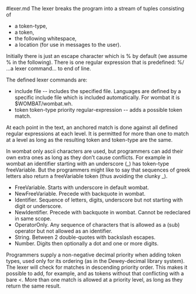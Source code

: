 #lexer.md
The lexer breaks the program into a stream of tuples consisting of 
* a token-type, 
* a token, 
* the following whitespace, 
* a location (for use in messages to the user). 

Initially there is just an escape character which is % by default (we assume % in the following). 
There is one regular expression that is predefined:
  %/ ...a lexer command... to end of line.

The defined lexer commands are:
* include file -- includes the specified file. Languages are defined by a specific include 
file which is included automatically. For wombat it is $WOMBAT/wombat.wh.
* token token-type priority regular-expression -- adds a possible token match.

At each point in the text, an anchored match is done against all defined regular expressions 
at each level. It is permitted for more than one to match at a level as long as the resulting 
token and token-type are the same.

In wombat only ascii characters are used, but programmers can add their own extra ones as long as they don’t cause conflicts. For example in wombat an identifier starting with an underscore (\_) has token-type freeVariable. But the programmers might like to say that sequences of greek letters also return a freeVariable token (thus avoiding the clunky \_). 
* FreeVariable. Starts with underscore in default wombat.
* NewFreeVariable. Precede with backquote in wombat.
* Identifier. Sequence of letters, digits, underscore but not starting with digit or underscore.
* NewIdentifier. Precede with backquote in wombat. Cannot be redeclared in same scope.
* OperatorOnly. Any sequence of characters that is allowed as a (sub) operator but not allowed 
as an identifier.
* String. Between 2 double-quotes with backslash escapes.
* Number. Digits then optionally a dot and one or more digits.

Programmers supply a non-negative decimal priority when adding token types, used only for its 
ordering (as in the Dewey-decimal library system). The lexer will check for matches in descending 
priority order. This makes it possible to add, for example, <subscript> and </subscript> as tokens 
without that conflicting with a bare <. More than one match is allowed at a priority level, as long as 
they return the same result.

